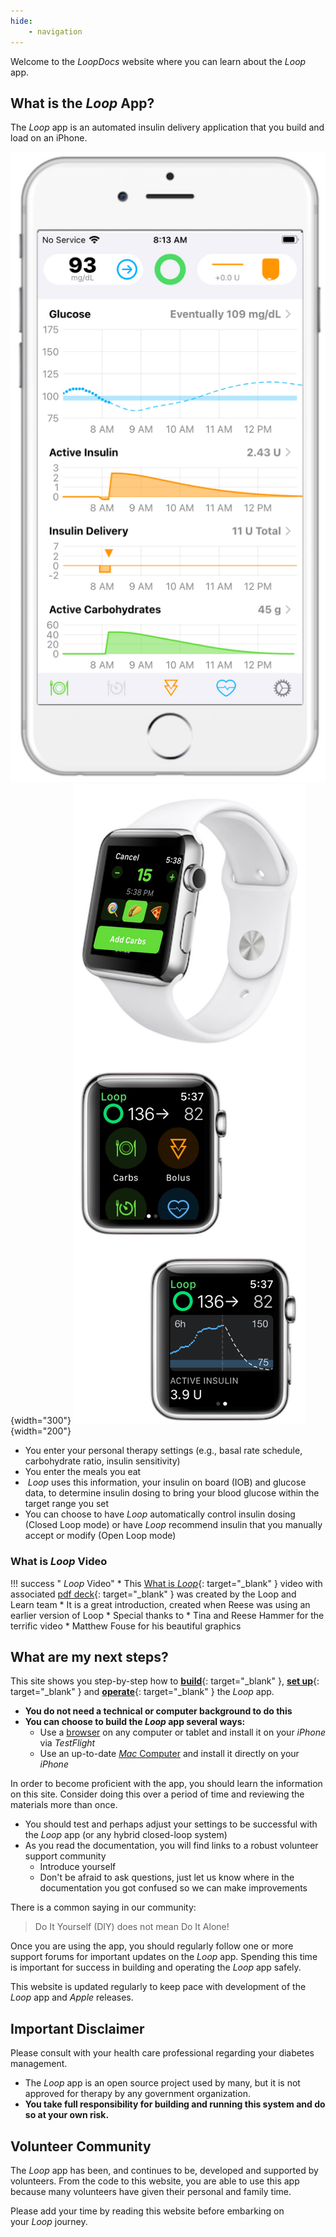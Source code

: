 ```yaml
---
hide:
    - navigation
---
```


Welcome to the *LoopDocs* website where you can learn about the *Loop* app.

## What is the *Loop* App?

The *Loop* app is an automated insulin delivery application that you build and load on an iPhone.

![Loop main display on phone](img/phone-loop-3.svg){width="300"}
![Loop watch screen on watch](img/watch-loop-3.svg){width="200"}

* You enter your personal therapy settings (e.g., basal rate schedule, carbohydrate ratio, insulin sensitivity)
* You enter the meals you eat
* &nbsp;_<span translate="no">Loop</span>_&nbsp;uses this information, your insulin on board (IOB) and glucose data, to determine insulin dosing to bring your blood glucose within the target range you set
* You can choose to have&nbsp;_<span translate="no">Loop</span>_&nbsp;automatically control insulin dosing (Closed Loop mode) or have&nbsp;_<span translate="no">Loop</span>_&nbsp;recommend insulin that you manually accept or modify (Open Loop mode)

### What is&nbsp;_<span translate="no">Loop</span>_&nbsp;Video

!!! success "&nbsp;_<span translate="no">Loop</span>_&nbsp;Video"
    * This [What is&nbsp;_<span translate="no">Loop</span>_](https://youtu.be/64qhgnmkyAE){: target="_blank" } video with associated [pdf deck](http://www.loopandlearn.org/wp-content/uploads/2021/05/What-is-Loop.pdf){: target="_blank" } was created by the&nbsp;<span translate="no">Loop and Learn</span>&nbsp;team
    * It is a great introduction, created when Reese was using an earlier version of Loop
    * Special thanks to 
        * Tina and Reese Hammer for the terrific video
        * Matthew Fouse for his beautiful graphics

## What are my next steps?

This site shows you step-by-step how to [**build**](intro/requirements.md){: target="_blank" }, [**set up**](loop-3/loop-3-overview.md){: target="_blank" } and [**operate**](operation/loop/open-loop.md){: target="_blank" } the *Loop* app.

* **You do not need a technical or computer background to do this**
* **You can choose to build the *Loop* app several ways:**
    * Use a [browser](gh-actions/gh-overview.md) on any computer or tablet and install it on your *iPhone* via *TestFlight*
    * Use an up-to-date [*Mac* Computer](build/overview.md) and install it directly on your *iPhone*

In order to become proficient with the app, you should learn the information on this site. Consider doing this over a period of time and reviewing the materials more than once.

* You should test and perhaps adjust your settings to be successful with the *Loop* app (or any hybrid closed-loop system)
* As you read the documentation, you will find links to a robust volunteer support community
    * Introduce yourself
    * Don't be afraid to ask questions, just let us know where in the documentation you got confused so we can make improvements

There is a common saying in our community:

> Do It Yourself (DIY) does not mean Do It Alone!

Once you are using the app, you should regularly follow one or more support forums for important updates on the *Loop* app. Spending this time is important for success in building and operating the *Loop* app safely.

This website is updated regularly to keep pace with development of the *Loop* app and *Apple* releases.

## Important Disclaimer

Please consult with your health care professional regarding your diabetes management.

* The *Loop* app is an open source project used by many, but it is not approved for therapy by any government organization.
* **You take full responsibility for building and running this system and do so at your own risk.**

## Volunteer Community

The *Loop* app has been, and continues to be, developed and supported by volunteers. From the code to this website, you are able to use this app because many volunteers have given their personal and family time.

Please add your time by reading this website before embarking on your&nbsp;_<span translate="no">Loop</span>_&nbsp;journey.
